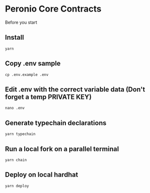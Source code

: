 # Peronio Core Contracts

Before you start

## Install

```shell
yarn
```

## Copy .env sample

```shell
cp .env.example .env
```

## Edit .env with the correct variable data (Don't forget a temp PRIVATE KEY)

```shell
nano .env
```

## Generate typechain declarations

```shell
yarn typechain
```

## Run a local fork on a parallel terminal

```shell
yarn chain
```

## Deploy on local hardhat

```shell
yarn deploy
```
